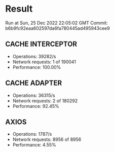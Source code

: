 # Result

Run at Sun, 25 Dec 2022 22:05:02 GMT
Commit: b6b9fc92eaa602597da6fa780445ad495943cee9


## CACHE INTERCEPTOR
-  Operations: 39282/s
-  Network requests: 1 of 190041
-  Performance: 100.00%

## CACHE ADAPTER
-  Operations: 36315/s
-  Network requests: 2 of 180292
-  Performance: 92.45%

## AXIOS
-  Operations: 1787/s
-  Network requests: 8956 of 8956
-  Performance: 4.55%
